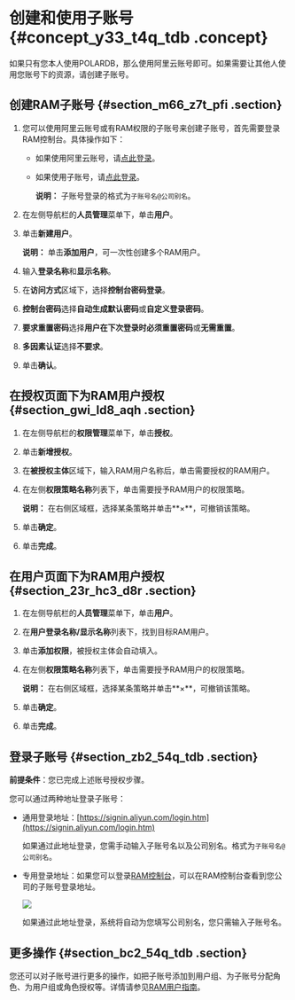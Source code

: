 # 创建和使用子账号 {#concept_y33_t4q_tdb .concept}

如果只有您本人使用POLARDB，那么使用阿里云账号即可。如果需要让其他人使用您账号下的资源，请创建子账号。

## 创建RAM子账号 {#section_m66_z7t_pfi .section}

1.  您可以使用阿里云账号或有RAM权限的子账号来创建子账号，首先需要登录RAM控制台。具体操作如下：
    -   如果使用阿里云账号，请[点此登录](https://account.aliyun.com/login/login.htm)。
    -   如果使用子账号，请[点此登录](https://signin.aliyun.com/login.htm)。

        **说明：** 子账号登录的格式为`子账号名@公司别名`。

2.  在左侧导航栏的**人员管理**菜单下，单击**用户**。
3.  单击**新建用户**。

    **说明：** 单击**添加用户**，可一次性创建多个RAM用户。

4.  输入**登录名称**和**显示名称**。
5.  在**访问方式**区域下，选择**控制台密码登录**。
6.  **控制台密码**选择**自动生成默认密码**或**自定义登录密码**。
7.  **要求重置密码**选择**用户在下次登录时必须重置密码**或**无需重置**。
8.  **多因素认证**选择**不要求**。
9.  单击**确认**。

## 在授权页面下为RAM用户授权 {#section_gwi_ld8_aqh .section}

1.  在左侧导航栏的**权限管理**菜单下，单击**授权**。
2.  单击**新增授权**。
3.  在**被授权主体**区域下，输入RAM用户名称后，单击需要授权的RAM用户。
4.  在左侧**权限策略名称**列表下，单击需要授予RAM用户的权限策略。

    **说明：** 在右侧区域框，选择某条策略并单击**×**，可撤销该策略。

5.  单击**确定**。
6.  单击**完成**。

## 在用户页面下为RAM用户授权 {#section_23r_hc3_d8r .section}

1.  在左侧导航栏的**人员管理**菜单下，单击**用户**。
2.  在**用户登录名称/显示名称**列表下，找到目标RAM用户。
3.  单击**添加权限**，被授权主体会自动填入。
4.  在左侧**权限策略名称**列表下，单击需要授予RAM用户的权限策略。

    **说明：** 在右侧区域框，选择某条策略并单击**×**，可撤销该策略。

5.  单击**确定**。
6.  单击**完成**。

## 登录子账号 {#section_zb2_54q_tdb .section}

**前提条件**：您已完成上述账号授权步骤。

您可以通过两种地址登录子账号：

-   通用登录地址：[https://signin.aliyun.com/login.htm](https://signin.aliyun.com/login.htm)

    如果通过此地址登录，您需手动输入子账号名以及公司别名。格式为`子账号名@公司别名`。

-   专用登录地址：如果您可以登录[RAM控制台](https://ram.console.aliyun.com)，可以在RAM控制台查看到您公司的子账号登录地址。

    ![](http://static-aliyun-doc.oss-cn-hangzhou.aliyuncs.com/assets/img/3025/15662095726630_zh-CN.png)

    如果通过此地址登录，系统将自动为您填写公司别名，您只需输入子账号名。


## 更多操作 {#section_bc2_54q_tdb .section}

您还可以对子账号进行更多的操作，如把子账号添加到用户组、为子账号分配角色、为用户组或角色授权等。详情请参见[RAM用户指南](https://help.aliyun.com/product/28625.html)。

